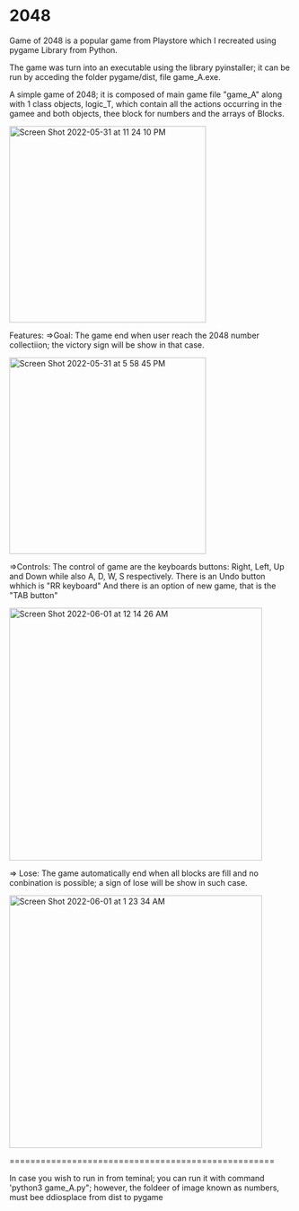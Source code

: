 <h1> 2048 </h1>

Game of 2048 is a popular game from Playstore which I recreated  using pygame Library from Python.

The game was turn into an executable using the library pyinstaller; it can be run by acceding the folder pygame/dist, file game_A.exe.

A simple game of 2048; it is composed of main game file "game_A" along with 1 class objects, logic_T, which contain all the actions occurring in the gamee and both objects, thee block for numbers and the arrays of Blocks.

<img width="350" heigth="350" alt="Screen Shot 2022-05-31 at 11 24 10 PM" src="https://user-images.githubusercontent.com/44034603/171325513-a3e603c8-5b2f-4e86-bbbd-2c56e4860290.png">

Features:
  =>Goal: The game end when user reach the 2048 number collectiion; the victory sign will be show in that case. 
  
<img width="350" heigth="350" alt="Screen Shot 2022-05-31 at 5 58 45 PM" src="https://user-images.githubusercontent.com/44034603/171327133-b66bb900-cc0c-4b42-80a3-4ce1cf6bbde6.png">

  
  =>Controls: The control of game are the keyboards buttons: Right, Left, Up and Down while also A, D, W, S respectively.
    There is an Undo button whhich is "RR keyboard"
    And there is an option of new game, that is the "TAB button"
    
<img width="450" heigth="350"  alt="Screen Shot 2022-06-01 at 12 14 26 AM" src="https://user-images.githubusercontent.com/44034603/171326295-a7ccfec2-7e7f-4e02-b341-650cb909e801.png">

    
   => Lose: The game automatically end when all blocks are fill and no conbination is possible; a sign of lose will be show in such case.

<img width="450" heigth="350" alt="Screen Shot 2022-06-01 at 1 23 34 AM" src="https://user-images.githubusercontent.com/44034603/171333650-813bc5b0-fa5f-4009-92a7-89248112a6ff.png">

===================================================

In case you wish to run in from teminal; you can run it with command 'python3 game_A.py"; however, the foldeer of image known as numbers, must bee ddiosplace from dist to pygame

